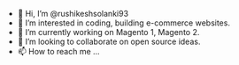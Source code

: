 - 👋 Hi, I’m @rushikeshsolanki93
- 👀 I’m interested in coding, building e-commerce websites.
- 🌱 I’m currently working on Magento 1, Magento 2.
- 💞️ I’m looking to collaborate on open source ideas.
- 📫 How to reach me ...

<!---
rushikeshsolanki93/rushikeshsolanki93 is a ✨ special ✨ repository because its `README.md` (this file) appears on your GitHub profile.
You can click the Preview link to take a look at your changes.
--->
